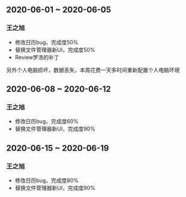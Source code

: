 ## 2020-06-01 ~ 2020-06-05
### 王之旭
- 修改日历bug，完成度50%
- 替换文件管理器新UI，完成度50%
- Review罗浩的补丁

另外个人电脑损坏，数据丢失，本周花费一天多时间重新配置个人电脑环境

## 2020-06-08 ~ 2020-06-12
### 王之旭
- 修改日历bug，完成度60%
- 替换文件管理器新UI，完成度90%

## 2020-06-15 ~ 2020-06-19
### 王之旭
- 修改日历bug，完成度80%
- 替换文件管理器新UI，完成度90%
